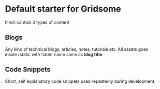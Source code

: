 # Default starter for Gridsome

It will contain 3 types of content

## Blogs
Any kind of technical blogs, articles, notes, tutorials etc.
All assets goes inside /static with folder name same as **blog title**.

## Code Snippets
Short, self explanatory code snippets used repeatedly during development.